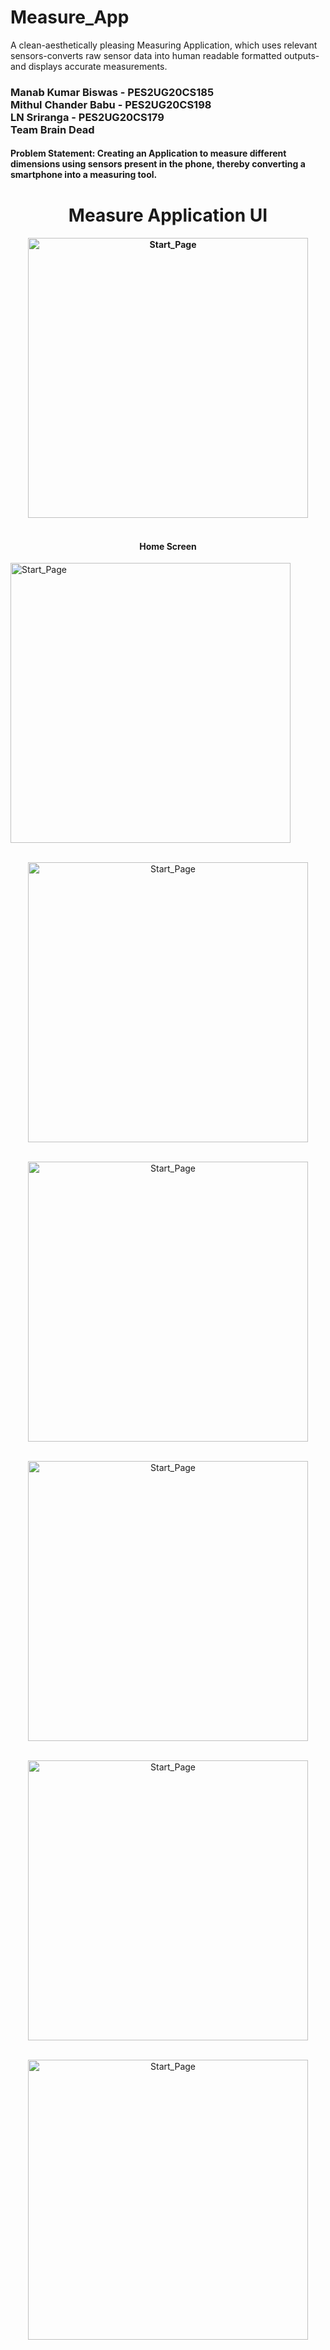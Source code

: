 # Measure_App
A clean-aesthetically pleasing Measuring Application, which uses relevant sensors-converts raw sensor data into human readable formatted outputs-and displays accurate measurements.

<h3>
Manab Kumar Biswas  - PES2UG20CS185 <br>
Mithul Chander Babu - PES2UG20CS198 <br>
LN Sriranga - PES2UG20CS179 <br>
Team Brain Dead <br>
</h3>
<h4>
Problem Statement: Creating an Application to measure different dimensions using sensors present in the phone, thereby converting a smartphone into a measuring tool. <br>
</h4>

<h1 align="center"> Measure Application UI </h1>
<h4>
<p align="center">
<img width="448" alt="Start_Page" src="https://user-images.githubusercontent.com/77844663/131884683-fef9421f-418a-4cbb-bfce-c6a87a948201.jpg" >
<br><br>
</p>
<p align="center">
<h4 align="center">Home Screen</h4>
<img width="448" alt="Start_Page" src="https://user-images.githubusercontent.com/77844663/131884690-aed7089d-fb4b-4e4f-b825-00b071ca8a81.jpg" >
<br><br>
</p>
<p align="center">
<img width="448" alt="Start_Page" src="https://user-images.githubusercontent.com/77844663/131884695-030db83c-cdb2-4845-9a66-7e5f20cac02e.jpg" >
<br><br>
</p>
<p align="center">
<img width="448" alt="Start_Page" src="https://user-images.githubusercontent.com/77844663/131884700-a0d73f78-a1e9-4023-86af-89d834f5b5de.jpg" >
<br><br>
</p>
<p align="center">
<img width="448" alt="Start_Page" src="https://user-images.githubusercontent.com/77844663/131884703-dae2af0a-1f2f-4be7-9488-83dcbe663881.jpg" >
<br><br>
</p>
<p align="center">
<img width="448" alt="Start_Page" src="https://user-images.githubusercontent.com/77844663/131884707-8314ce7b-8319-480c-a3b3-f93d23e32482.jpg" >
<br><br>
</p>
<p align="center">
<img width="448" alt="Start_Page" src="https://user-images.githubusercontent.com/77844663/131884711-00a60aa8-3889-4298-8418-9f5518c694f5.jpg" >
<br><br>
</p>
